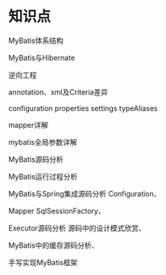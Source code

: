 

# 知识点

MyBatis体系结构

MyBatis与Hibernate

逆向工程

annotation、xml及Criteria差异

configuration  properties  settings  typeAliases

mapper详解

mybatis全局参数详解

MyBatis源码分析

MyBatis运行过程分析

MyBatis与Spring集成源码分析  Configuration、

Mapper  SqlSessionFactory、

Executor源码分析  源码中的设计模式欣赏、

MyBatis中的缓存源码分析、

手写实现MyBatis框架
